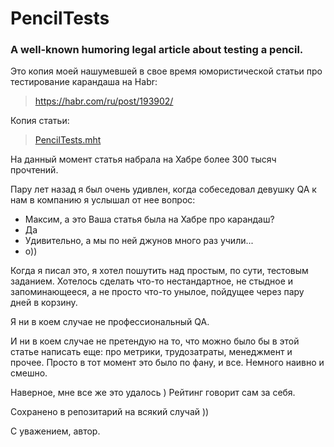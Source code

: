 # PencilTests
### A well-known humoring legal article about testing a pencil.

Это копия моей нашумевшей в свое время юмористической статьи про тестирование карандаша на Habr:

> https://habr.com/ru/post/193902/

Копия статьи:

> [PencilTests.mht](PencilTests.mht)

На данный момент статья набрала на Хабре более 300 тысяч прочтений.
 
Пару лет назад я был очень удивлен, когда собеседовал девушку QA к нам в компанию я услышал от нее вопрос:

- Максим, а это Ваша статья была на Хабре про карандаш? 
- Да
- Удивительно, а мы по ней джунов много раз учили...
- o))

Когда я писал это, я хотел пошутить над простым, по сути, тестовым заданием. Хотелось сделать что-то нестандартное, не стыдное и запоминающееся, а не просто что-то унылое, пойдущее через пару дней в корзину.

Я ни в коем случае не профессиональный QA.

И ни в коем случае не претендую на то, что можно было бы в этой статье написать еще: про метрики, трудозатраты, менеджмент и прочее. Просто в тот момент это было по фану, и все. Немного наивно и смешно.

Наверное, мне все же это удалось ) Рейтинг говорит сам за себя.

Сохранено в репозитарий на всякий случай ))


С уважением, автор.

